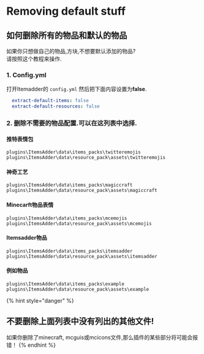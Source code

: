 # Removing default stuff

## 如何删除所有的物品和默认的物品

如果你只想做自己的物品,方块,不想要默认添加的物品?  
请按照这个教程来操作.

### 1. Config.yml

打开Itemadder的 `config.yml` 然后把下面内容设置为**false**.

```yaml
  extract-default-items: false
  extract-default-resources: false
```

### 2. 删除不需要的物品配置.可以在这列表中选择.

#### 推特表情包

`plugins\ItemsAdder\data\items_packs\twitteremojis`  
`plugins\ItemsAdder\data\resource_pack\assets\twitteremojis`

#### 神奇工艺

`plugins\ItemsAdder\data\items_packs\magiccraft`  
`plugins\ItemsAdder\data\resource_pack\assets\magiccraft`

#### Minecarft物品表情

`plugins\ItemsAdder\data\items_packs\mcemojis`  
`plugins\ItemsAdder\data\resource_pack\assets\mcemojis`

#### Itemsadder物品

`plugins\ItemsAdder\data\items_packs\itemsadder`  
`plugins\ItemsAdder\data\resource_pack\assets\itemsadder`

#### 例如物品

`plugins\ItemsAdder\data\items_packs\example`  
`plugins\ItemsAdder\data\resource_pack\assets\example`

{% hint style="danger" %}
## 不要删除上面列表中没有列出的其他文件!

如果你删除了minecraft, mcguis或mcicons文件,那么插件的某些部分将可能会报错！
{% endhint %}

